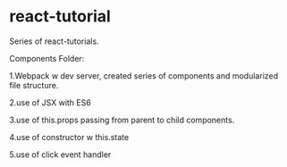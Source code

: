 # react-tutorial
Series of react-tutorials.

Components Folder:

1.Webpack w dev server, created series of components and modularized file structure. 

2.use of JSX with ES6

3.use of this.props passing from parent to child components.

4.use of constructor w this.state 

5.use of click event handler

